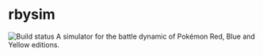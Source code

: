 rbysim
======
![Build status](https://travis-ci.org/bertptrs/rbysim.svg?branch=master)
A simulator for the battle dynamic of Pokémon Red, Blue and Yellow editions.

